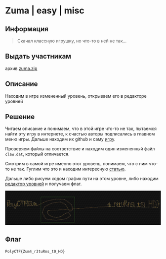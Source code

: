# Zuma | easy | misc

## Информация
> Скачал классную игрушку, но что-то в ней не так...

## Выдать участникам
архив [zuma.zip](https://disk.yandex.ru/d/BgmavyoLG7st6w)

## Описание
Находим в игре измененный уровень, открываем его в редакторе уровней

## Решение
Читаем описание и понимаем, что в этой игре что-то не так, пытаемся найти эту игру в интернете, к счастью авторы подписались в главном меню игры. Дальше находим их github и саму [игру](https://github.com/GalaxyShad/Zuma-Deluxe-HD). 

Проверяем файлы на соответствие и находим один измененный файл `claw.dat`, который отличается. 

Смотрим в самой игре именно этот уровень, понимаем, что с ним что-то не так. Гуглим что это и находим интересную [статью](https://hclxing.wordpress.com/2017/06/27/reverse-engineering-zuma-deluxes-level-file/). 

Дальше либо рисуем кодом график пути на этом уровне, либо находим [редактор уровней](https://alula.github.io/zuma-editor/) и получаем флаг.

![zuma-editor](solve/zuma-editor.png)

## Флаг
`PolyCTF{Zum4_r3tuRns_t0_HD}`
